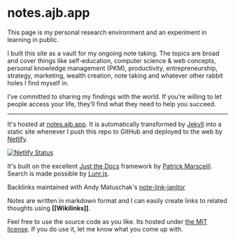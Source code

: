# notes.ajb.app

This page is my personal research environment and an experiment in learning in public.

I built this site as a vault for my ongoing note taking. The topics are broad and cover things like self-education, computer science & web concepts, personal knowledge management (PKM), productivity, entrepreneurship, strategy, marketing, wealth creation, note taking and whatever other rabbit holes I find myself in.

I’ve committed to sharing my findings with the world. If you’re willing to let people access your life, they’ll find what they need to help you succeed.

---

It's hosted at [notes.ajb.app](https://notes.ajb.app/). It is automatically transformed by [Jekyll](https://jekyllrb.com/) into a static site whenever I push this repo to GitHub and deployed to the web by [Netlify](https://app.netlify.com/).

[![Netlify Status](https://api.netlify.com/api/v1/badges/43f05955-0f84-4186-bbd5-14175f0919fa/deploy-status)](https://app.netlify.com/sites/affectionate-goldstine-d6699d/deploys)

It's built on the excellent [Just the Docs](https://pmarsceill.github.io/just-the-docs/) framework by [
Patrick Marsceill](https://github.com/pmarsceill). Search is made possible by [Lunr.js](https://lunrjs.com/).

Backlinks maintained with Andy Matuschak's [note-link-janitor](https://github.com/andymatuschak/note-link-janitor)

Notes are written in markdown format and I can easily create links to related thoughts using **[[Wikilinks]]**.

Feel free to use the source code as you like. Its hosted under [the MIT license](https://opensource.org/licenses/MIT). If you do use it, let me know what you come up with.
